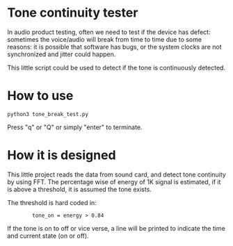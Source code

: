 # Tone continuity tester

In audio product testing, often we need to test if the device has defect:
sometimes the voice/audio will break from time to time due to some reasons: it
is possible that software has bugs, or the system clocks are not synchronized
and jitter could happen.

This little script could be used to detect if the tone is continuously
detected.

# How to use

```
python3 tone_break_test.py
```

Press "q" or "Q" or simply "enter" to terminate.

# How it is designed

This little project reads the data from sound card, and detect tone continuity
by using FFT. The percentage wise of energy of 1K signal is estimated, if it is
above a threshold, it is assumed the tone exists.

The threshold is hard coded in:

```
        tone_on = energy > 0.84
```

If the tone is on to off or vice verse, a line will be printed to indicate the
time and current state (on or off).


